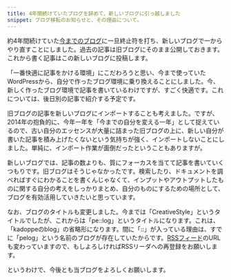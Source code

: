 ```yaml
---
title: 4年間続けていたブログを辞めて、新しいブログに引っ越しました
snippet: ブログ移転のお知らせと、その理由について。
---
```


約4年間続けていた[今までのブログ](http://kadoppe.com)に一旦終止符を打ち、新しいブログで一からやり直すことにしました。過去の記事は旧ブログにそのまま公開しておきます。これから書く記事はこの新しいブログに投稿します。

「一番快適に記事をかける環境」にこだわろうと思い、今まで使っていたWordPressから、自分で作ったブログ環境に乗り換えることにしました。今、新しく作ったブログ環境で記事を書いているわけですが、すごく快適です。これについては、後日別の記事で紹介する予定です。

旧ブログの記事を新しいブログにインポートすることも考えました。ですが、2014年の抱負的に、今年一年を「今までの自分を変える一年」として捉えているので、古い自分のエッセンスが大量に詰まった旧ブログの上に、新しい自分が書いた記事を積み上げたくないという気持ちが強く、インポートしないことにしました。単純に、インポート作業が面倒だったということもありますが。

新しいブログでは、記事の数よりも、質にフォーカスを当てて記事を書いていくつもりです。旧ブログはそうじゃなかったです。検索したり、ドキュメントを調べればすぐにわかることを書くんじゃなくて、インプットやアウトプットしたものに関する自分の考えをしっかりまとめ、自分のものにするための場所として、ブログを有効活用していきたいと思っています。

なお、ブログのタイトルも変更しました。今までは「CreativeStyle」というタイトルでしたが、これからは「pe::log」というタイトルになります。これは、「kadoppeのblog」の省略形になります。間に「::」が入っている理由は、すでに「pelog」という名前のブログが存在していたからです。[RSSフィード](/feed)のURLも変わっていますので、もしよろしければRSSリーダへの再登録をお願いします。

というわけで、今後とも当ブログをよろしくお願いします。
